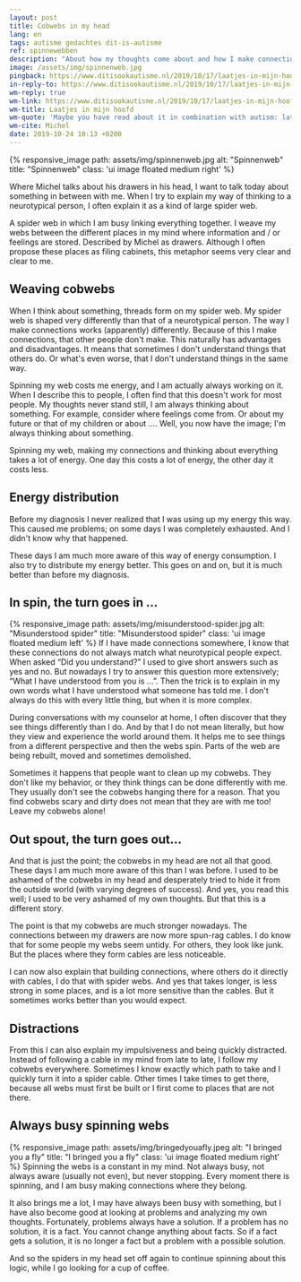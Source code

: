 ```yaml
---
layout: post
title: Cobwebs in my head
lang: en
tags: autisme gedachtes dit-is-autisme
ref: spinnewebben
description: "About how my thoughts come about and how I make connections between different things. How it actually affects everything in my existence."
image: /assets/img/spinnenweb.jpg
pingback: https://www.ditisookautisme.nl/2019/10/17/laatjes-in-mijn-hoofd/
in-reply-to: https://www.ditisookautisme.nl/2019/10/17/laatjes-in-mijn-hoofd/
wm-reply: true
wm-link: https://www.ditisookautisme.nl/2019/10/17/laatjes-in-mijn-hoofd/
wm-title: Laatjes in mijn hoofd
wm-quote: 'Maybe you have read about it in combination with autism: late. You may have heard an autist talk about "this drawer is still with me not filled ". It is a metaphor. My head doesn't really consist of drawers. But I think it's a very good metaphor. A lot of what's happening in my life, what works differently from others has to do with drawers. [Translated from Dutch]'
wm-cite: Michel
date: 2019-10-24 10:13 +0200
---
```

{% responsive_image path: assets/img/spinnenweb.jpg alt: "Spinnenweb" title: "Spinnenweb" class: 'ui image floated medium right' %}

Where Michel talks about his drawers in his head, I want to talk today about something in between with me. When I try to explain my way of thinking to a neurotypical person, I often explain it as a kind of large spider web.

A spider web in which I am busy linking everything together. I weave my webs between the different places in my mind where information and / or feelings are stored. Described by Michel as drawers. Although I often propose these places as filing cabinets, this metaphor seems very clear and clear to me.

## Weaving cobwebs

When I think about something, threads form on my spider web. My spider web is shaped very differently than that of a neurotypical person. The way I make connections works (apparently) differently. Because of this I make connections, that other people don't make. This naturally has advantages and disadvantages. It means that sometimes I don't understand things that others do. Or what's even worse, that I don't understand things in the same way.

Spinning my web costs me energy, and I am actually always working on it. When I describe this to people, I often find that this doesn't work for most people. My thoughts never stand still, I am always thinking about something. For example, consider where feelings come from. Or about my future or that of my children or about .... Well, you now have the image; I'm always thinking about something.

Spinning my web, making my connections and thinking about everything takes a lot of energy. One day this costs a lot of energy, the other day it costs less.

## Energy distribution

Before my diagnosis I never realized that I was using up my energy this way. This caused me problems; on some days I was completely exhausted. And I didn't know why that happened.

These days I am much more aware of this way of energy consumption. I also try to distribute my energy better. This goes on and on, but it is much better than before my diagnosis.

## In spin, the turn goes in ...


{% responsive_image path: assets/img/misunderstood-spider.jpg alt: "Misunderstood spider" title: "Misunderstood spider" class: 'ui image floated medium left' %}
If I have made connections somewhere, I know that these connections do not always match what neurotypical people expect. When asked “Did you understand?” I used to give short answers such as yes and no. But nowadays I try to answer this question more extensively; “What I have understood from you is ...”. Then the trick is to explain in my own words what I have understood what someone has told me. I don't always do this with every little thing, but when it is more complex.

During conversations with my counselor at home, I often discover that they see things differently than I do. And by that I do not mean literally, but how they view and experience the world around them. It helps me to see things from a different perspective and then the webs spin. Parts of the web are being rebuilt, moved and sometimes demolished.

Sometimes it happens that people want to clean up my cobwebs. They don't like my behavior, or they think things can be done differently with me. They usually don't see the cobwebs hanging there for a reason. That you find cobwebs scary and dirty does not mean that they are with me too! Leave my cobwebs alone!

## Out spout, the turn goes out...

And that is just the point; the cobwebs in my head are not all that good. These days I am much more aware of this than I was before. I used to be ashamed of the cobwebs in my head and desperately tried to hide it from the outside world (with varying degrees of success). And yes, you read this well; I used to be very ashamed of my own thoughts. But that this is a different story.

The point is that my cobwebs are much stronger nowadays. The connections between my drawers are now more spun-rag cables. I do know that for some people my webs seem untidy. For others, they look like junk. But the places where they form cables are less noticeable.

I can now also explain that building connections, where others do it directly with cables, I do that with spider webs. And yes that takes longer, is less strong in some places, and is a lot more sensitive than the cables. But it sometimes works better than you would expect.

## Distractions

From this I can also explain my impulsiveness and being quickly distracted. Instead of following a cable in my mind from late to late, I follow my cobwebs everywhere. Sometimes I know exactly which path to take and I quickly turn it into a spider cable. Other times I take times to get there, because all webs must first be built or I first come to places that are not there.

## Always busy spinning webs

{% responsive_image path: assets/img/bringedyouafly.jpeg alt: "I bringed you a fly" title: "I bringed you a fly" class: 'ui image floated medium right' %}
Spinning the webs is a constant in my mind. Not always busy, not always aware (usually not even), but never stopping. Every moment there is spinning, and I am busy making connections where they belong.

It also brings me a lot, I may have always been busy with something, but I have also become good at looking at problems and analyzing my own thoughts. Fortunately, problems always have a solution. If a problem has no solution, it is a fact. You cannot change anything about facts. So if a fact gets a solution, it is no longer a fact but a problem with a possible solution.

And so the spiders in my head set off again to continue spinning about this logic, while I go looking for a cup of coffee.